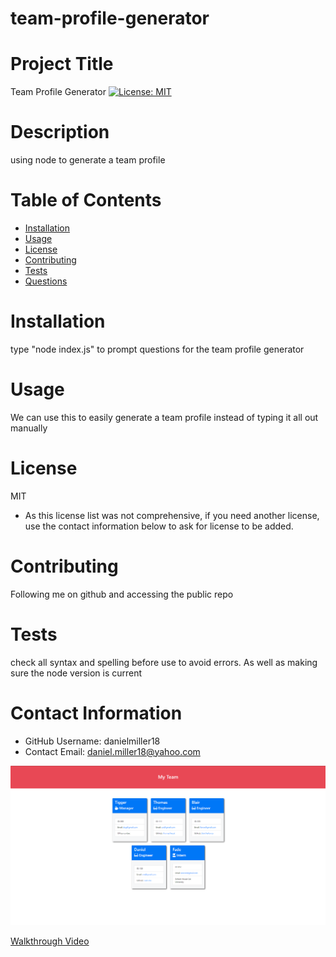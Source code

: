 # team-profile-generator

# Project Title
Team Profile Generator
[![License: MIT](https://img.shields.io/badge/License-MIT-yellow.svg)](https://opensource.org/licenses/MIT)

# Description
using node to generate a team profile

# Table of Contents 
* [Installation](#-Installation)
* [Usage](#-Usage)
* [License](#-Installation)
* [Contributing](#-Contributing)
* [Tests](#-Tests)
* [Questions](#-Contact-Information)
    
# Installation
type "node index.js" to prompt questions for the team profile generator

# Usage
We can use this to easily generate a team profile instead of typing it all out manually

# License 
MIT
* As this license list was not comprehensive, if you need another license, use the contact information below to ask for license to be added. 

# Contributing 
Following me on github and accessing the public repo

# Tests
check all syntax and spelling before use to avoid errors. As well as making sure the node version is current

# Contact Information 
* GitHub Username: danielmiller18
* Contact Email: daniel.miller18@yahoo.com



![team-profile](assets/teamprofile.PNG)

[Walkthrough Video](https://watch.screencastify.com/v/cfgHDd9GpUwB2k0YfUFL)